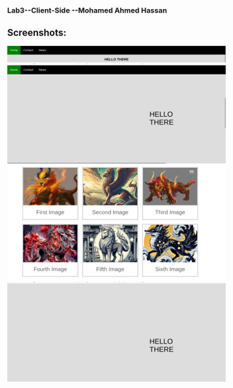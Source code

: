 ### Lab3--Client-Side --Mohamed Ahmed Hassan
## Screenshots:

![Lab Screenshot](./screenshots/NAV.png)
![Lab Screenshot](./screenshots/fixed.png)
![Lab Screenshot](./screenshots/gallery.png)
![Lab Screenshot](./screenshots/sticky.png)
